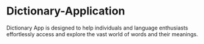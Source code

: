 # Dictionary-Application
Dictionary App is designed to help individuals and language enthusiasts effortlessly access and explore the vast world of words and their meanings.
